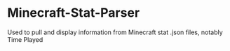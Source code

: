 # Minecraft-Stat-Parser
Used to pull and display information from Minecraft stat .json files, notably Time Played

